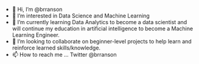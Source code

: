- 👋 Hi, I’m @brranson
- 👀 I’m interested in Data Science and Machine Learning
- 🌱 I’m currently learning Data Analytics to become a data scientist and will continue my education in artificial intelligence to become a Machine Learning Engineer.
- 💞️ I’m looking to collaborate on beginner-level projects to help learn and reinforce learned skills/knowledge.
- 📫 How to reach me ... Twitter @brranson

<!---
brranson/brranson is a ✨ special ✨ repository because its `README.md` (this file) appears on your GitHub profile.
You can click the Preview link to take a look at your changes.
--->
